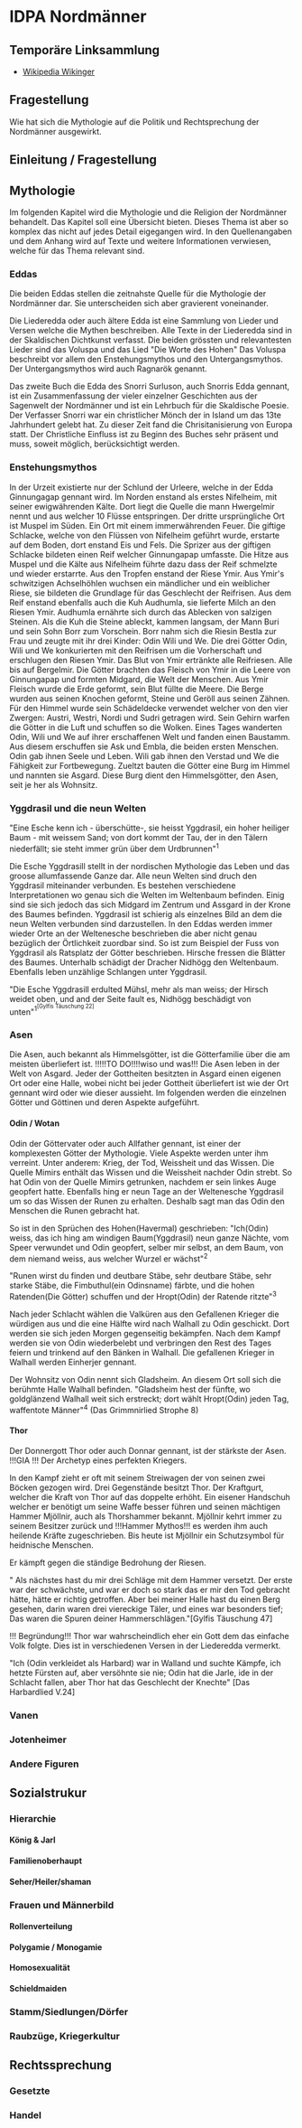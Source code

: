 # IDPA Nordmänner

## Temporäre Linksammlung

- [Wikipedia Wikinger](https://en.wikipedia.org/wiki/Vikings)


## Fragestellung

Wie hat sich die Mythologie auf die Politik und Rechtsprechung der Nordmänner 
ausgewirkt.


## Einleitung / Fragestellung




## Mythologie
Im folgenden Kapitel wird die Mythologie und die Religion der Nordmänner behandelt.
Das Kapitel soll eine Übersicht bieten. Dieses Thema ist aber so komplex das nicht auf 
jedes Detail eigegangen wird. In den Quellenangaben und dem Anhang wird auf Texte und 
weitere Informationen verwiesen, welche für das Thema relevant sind.

### Eddas
Die beiden Eddas stellen die zeitnahste Quelle für die Mythologie der Nordmänner dar. 
Sie unterscheiden sich aber gravierent voneinander. 

Die Liederedda oder auch ältere Edda ist eine Sammlung von Lieder und Versen welche die 
Mythen beschreiben. Alle Texte in der Liederedda sind in der Skaldischen Dichtkunst verfasst. 
Die beiden grössten und relevantesten Lieder sind das Voluspa und das Lied "Die Worte des Hohen"
Das Voluspa beschreibt vor allem den Enstehungsmythos und den Untergangsmythos. 
Der Untergangsmythos wird auch Ragnarök genannt.

Das zweite Buch die Edda des Snorri Surluson, auch Snorris Edda gennant, ist ein Zusammenfassung der vieler 
einzelner Geschichten aus der Sagenwelt der Nordmänner und ist ein Lehrbuch für die Skaldische Poesie. 
Der Verfasser Snorri war ein christlicher Mönch der in Island um das 13te Jahrhundert gelebt hat. 
Zu dieser Zeit fand die Chrisitanisierung von Europa statt.
Der Christliche Einfluss ist zu Beginn des Buches sehr präsent und muss, soweit möglich, berücksichtigt werden.

### Enstehungsmythos
In der Urzeit existierte nur der Schlund der Urleere, welche in der Edda Ginnungagap gennant wird.
Im Norden enstand als erstes Nifelheim, mit seiner ewigwährenden Kälte. Dort liegt die Quelle die mann Hwergelmir nennt und aus welcher 10 Flüsse entspringen. Der dritte ursprüngliche Ort ist Muspel im Süden. Ein Ort mit einem immerwährenden Feuer.
Die giftige Schlacke, welche von den Flüssen von Nifelheim geführt wurde, erstarte auf dem Boden, dort enstand Eis und Fels.
Die Sprizer aus der giftigen Schlacke bildeten einen Reif welcher Ginnungapap umfasste. Die Hitze aus Muspel und die Kälte aus Nifelheim führte dazu dass der Reif schmelzte und wieder erstarrte. Aus den Tropfen enstand der Riese Ymir. Aus Ymir's schwitzigen Achselhöhlen wuchsen ein mändlicher und ein weiblicher Riese, sie bildeten die Grundlage für das Geschlecht der Reifrisen. Aus dem Reif enstand ebenfalls auch die Kuh Audhumla, sie lieferte Milch an den Riesen Ymir. Audhumla ernährte sich durch das Ablecken von salzigen Steinen. Als die Kuh die Steine ableckt, kammen langsam, der Mann Buri und sein Sohn Borr zum Vorschein. Borr nahm sich die Riesin Bestla zur Frau und zeugte mit ihr drei Kinder: Odin Wili und We.
Die drei Götter Odin, Wili und We konkurierten mit den Reifrisen um die Vorherschaft und erschlugen den Riesen Ymir. Das Blut von Ymir ertränkte alle Reifriesen. Alle bis auf Bergelmir. Die Götter brachten das Fleisch von Ymir in die Leere von Ginnungapap und formten Midgard, die Welt der Menschen. Aus Ymir Fleisch wurde die Erde geformt, sein Blut füllte die Meere. Die Berge wurden aus seinen Knochen geformt, Steine und Geröll aus seinen Zähnen. Für den Himmel wurde sein Schädeldecke verwendet welcher von den vier Zwergen: Austri, Westri, Nordi und Sudri getragen wird. Sein Gehirn warfen die Götter in die Luft und schuffen so die Wolken. Eines Tages wanderten Odin, Wili und We auf ihrer erschaffenen Welt und fanden einen Baustamm. Aus diesem erschuffen sie Ask und Embla, die beiden ersten Menschen.
Odin gab ihnen Seele und Leben. Wili gab ihnen den Verstad und We die Fähigkeit zur Fortbewegung.
Zueltzt bauten die Götter eine Burg im Himmel und nannten sie Asgard. Diese Burg dient den Himmelsgötter, den Asen, seit je her als Wohnsitz.

### Yggdrasil und die neun Welten

"Eine Esche kenn ich - überschütte-, sie heisst
Yggdrasil,
ein hoher heiliger Baum - mit weissem Sand;
von dort kommt der Tau, der in den Tälern niederfällt;
sie steht immer grün über dem Urdbrunnen"<sup>1</sup>

Die Esche Yggdrasill stellt in der nordischen Mythologie das Leben und das groose allumfassende Ganze dar. 
Alle neun Welten sind druch den Yggdrasil miteinander verbunden.
Es bestehen verschiedene Interpretationen wo genau sich die Welten im Weltenbaum befinden. Einig sind sie sich jedoch das sich Midgard im Zentrum und Assgard in
der Krone des Baumes befinden. Yggdrasil ist schierig als einzelnes Bild an dem die neun Welten verbunden sind darzustellen. In den Eddas werden immer wieder
Orte an der Weltenesche beschrieben die aber nicht genau bezüglich der Örtlichkeit zuordbar sind. So ist zum Beispiel der Fuss von Yggdrasil als Ratsplatz der
Götter beschrieben. Hirsche fressen die Blätter des Baumes. Unterhalb schädigt der Dracher Nidhögg den Weltenbaum. Ebenfalls leben unzählige Schlangen unter Yggdrasil.

"Die Esche Yggdrasill erdulted Mühsl,
mehr als man weiss; der Hirsch weidet oben, 
und and der Seite fault es, Nidhögg beschädigt von unten"<sup>1<sup>[Gylfis Täuschung 22]


### Asen
Die Asen, auch bekannt als Himmelsgötter, ist die Götterfamilie über die am meisten überliefert ist. !!!!!TO DO!!!!wiso und was!!!
Die Asen leben in der Welt von Asgard. Jeder der  Gottheiten besitzten in Asgard einen eigenen Ort oder eine Halle, wobei nicht bei jeder
Gottheit überliefert ist wie der Ort gennant wird oder wie dieser aussieht.
Im folgenden werden die einzelnen Götter und Göttinen und deren Aspekte aufgeführt.

#### Odin / Wotan 

Odin der Göttervater oder auch Allfather gennant, ist einer der komplexesten Götter der Mythologie. 
Viele Aspekte werden unter ihm verreint. Unter anderem: Krieg, der Tod, Weissheit und das Wissen.
Die Quelle Mimirs enthält das Wissen und die Weissheit nachder Odin strebt. 
So hat Odin von der Quelle Mimirs getrunken, nachdem er sein linkes Auge geopfert hatte. 
Ebenfalls hing er neun Tage an der Weltenesche Yggdrasil um so das Wissen der Runen zu erhalten.
Deshalb sagt man das Odin den Menschen die Runen gebracht hat.

So ist in den Sprüchen des Hohen(Havermal) geschrieben:
"Ich(Odin) weiss, das ich hing am windigen Baum(Yggdrasil) 
neun ganze Nächte, 
vom Speer verwundet und Odin geopfert,
selber mir selbst,
an dem Baum, von dem niemand weiss,
aus welcher Wurzel er wächst"<sup>2</sup>

"Runen wirst du finden und deutbare Stäbe,
sehr deutbare Stäbe,
sehr starke Stäbe,
die Fimbuthul(ein Odinsname) färbte,
und die hohen Ratenden(Die Götter) schuffen
und der Hropt(Odin) der Ratende ritzte"<sup>3</sup>
 
Nach jeder Schlacht wählen die Valküren aus den Gefallenen Krieger die würdigen aus und die eine Hälfte wird nach Walhall zu Odin geschickt. 
Dort werden sie sich jeden Morgen gegenseitig bekämpfen. Nach dem Kampf werden sie von Odin wiederbelebt und verbringen den Rest des 
Tages feiern und trinkend auf den Bänken in Walhall. Die gefallenen Krieger in Walhall werden Einherjer gennant.

Der Wohnsitz von Odin nennt sich Gladsheim. An diesem Ort soll sich die berühmte Halle Walhall befinden. 
"Gladsheim hest der fünfte, wo goldglänzend
Walhall weit sich erstreckt; 
dort wählt Hropt(Odin) jeden Tag,
waffentote Männer"<sup>4</sup> (Das Grimmnirlied Strophe 8)


#### Thor

Der Donnergott Thor oder auch Donnar gennant, ist der stärkste der Asen. !!!GIA !!! Der Archetyp eines perfekten Kriegers.

In den Kampf zieht er oft mit seinem Streiwagen der von seinen zwei Böcken gezogen wird.
Drei Gegenstände besitzt Thor.
Der Kraftgurt, welcher die Kraft von Thor auf das doppelte erhöht.
Ein eisener Handschuh welcher er benötigt um seine Waffe besser führen und seinen 
mächtigen Hammer Mjöllnir, auch als Thorshammer bekannt. Mjöllnir kehrt immer zu seinem Besitzer zurück und !!!Hammer Mythos!!!
es werden ihm auch heilende Kräfte zugeschrieben. Bis heute ist Mjöllnir ein Schutzsymbol für heidnische Menschen.

Er kämpft gegen die ständige Bedrohung der Riesen.

" Als nächstes hast du mir drei Schläge mit dem Hammer versetzt. Der erste war der schwächste, und war er doch so stark das er mir den 
Tod gebracht hätte, hätte er richtig getroffen. Aber bei meiner Halle hast du einen Berg gesehen, darin waren drei viereckige Täler,
und eines war besonders tief; Das waren die Spuren deiner Hammerschlägen."[Gylfis Täuschung 47]

!!! Begründung!!!
Thor war wahrscheindlich eher ein Gott dem das einfache Volk folgte. Dies ist in verschiedenen Versen in der Liederedda vermerkt.

"Ich (Odin verkleidet als Harbard) war in Walland und suchte Kämpfe,
ich hetzte Fürsten auf, aber versöhnte sie nie;
Odin hat die Jarle, ide in der Schlacht fallen,
aber Thor hat das Geschlecht der Knechte" [Das Harbardlied V.24]




### Vanen

### Jotenheimer

### Andere Figuren


## Sozialstrukur

### Hierarchie

#### König & Jarl
#### Familienoberhaupt
#### Seher/Heiler/shaman

### Frauen und Männerbild

#### Rollenverteilung
#### Polygamie / Monogamie
#### Homosexualität
#### Schieldmaiden

### Stamm/Siedlungen/Dörfer

### Raubzüge, Kriegerkultur




## Rechtssprechung

### Gesetzte

### Handel



